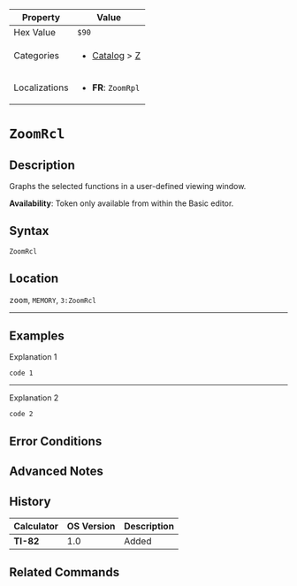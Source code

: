 | Property      | Value |
|---------------|-------|
| Hex Value     | `$90`|
| Categories    | <ul><li>[Catalog](../categories/Catalog.md) > [Z](../categories/Catalog.md#Z)</li></ul> |
| Localizations | <ul><li><b>FR</b>: `ZoomRpl`</li></ul> |

# `ZoomRcl`

## Description
Graphs the selected functions in a user-defined viewing window.


<b>Availability</b>: Token only available from within the Basic editor.

## Syntax
`ZoomRcl`

## Location
<kbd>zoom</kbd>, `MEMORY`, `3:ZoomRcl`
<hr>

## Examples

Explanation 1
```ti-basic
code 1
```
---
Explanation 2
```ti-basic
code 2
```

## Error Conditions


## Advanced Notes


## History
| Calculator | OS Version | Description |
|------------|------------|-------------|
| <b>TI-82</b> | 1.0 | Added

## Related Commands

    